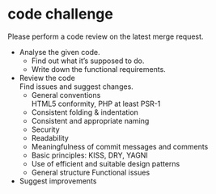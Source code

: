 # code challenge

Please perform a code review on the latest merge request.

- Analyse the given code.
  - Find out what it’s supposed to do.
  - Write down the functional requirements.
- Review the code<br>
  Find issues and suggest changes. 
  - General conventions<br>
    HTML5 conformity, PHP at least PSR-1
  - Consistent folding & indentation
  - Consistent and appropriate naming
  - Security
  - Readability
  - Meaningfulness of commit messages and comments
  - Basic principles: KISS, DRY, YAGNI
  - Use of efficient and suitable design patterns
  - General structure Functional issues
- Suggest improvements
